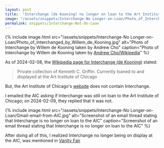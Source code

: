 ```yaml
---
layout: post
title:  "Interchange (de Kooning) no longer on loan to the Art Institute of Chicago"
image: "/assets/snippets/Interchange-No Longer-on-Loan/Photo_of_Interchanged_by_Willem_de_Kooning.jpg"
permalink: snippets/Interchange-Not-On-Loan
---
```


{% include image.html 
   src="/assets/snippets/Interchange-No Longer-on-Loan/Photo_of_Interchanged_by_Willem_de_Kooning.jpg" 
   alt="Photo of Interchange by Willem de Kooning taken by Andrew Cho"
   caption="Photo of Interchange by Willem de Kooning taken by [Andrew Cho/Wikipedia](https://en.wikipedia.org/wiki/File:Photo_of_Interchanged_by_Willem_de_Kooning.jpg)" 
%}

As of 2024-02-08, the [Wikipedia page for Interchange (de Kooning)](https://en.wikipedia.org/w/index.php?title=Interchange_(de_Kooning)&oldid=1189302823) stated:

> Private collection of Kenneth C. Griffin. Currently loaned to and displayed at the Art Institute of Chicago

But, the Art Institute of Chicago's [website](https://web.archive.org/web/20240210102154/https://www.artic.edu/collection?artist_ids=Willem%20de%20Kooning) does not contain Interchange.

I emailed the AIC asking if Interchange was still on loan to the Art Institute of Chicago; on 2024-02-09, they replied that it was not.

{% include image.html 
   src="/assets/snippets/Interchange-No Longer-on-Loan/Gmail-email-from-AIC.jpg" 
   alt="Screenshot of an email thread stating that Interchange is no longer on loan to the AIC"
   caption="Screenshot of an email thread stating that Interchange is no longer on loan to the AIC" 
%}

After doing all of this, I realized Interchange no longer being on display at the AIC, was mentioned in [Vanity Fair](https://www.vanityfair.com/style/2022/12/mega-billionaire-ken-griffin-has-moved-his-masterpieces-to-the-beach)